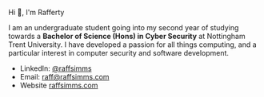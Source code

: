 Hi 👋, I'm Rafferty 

I am an undergraduate student going into my second year of studying towards a **Bachelor of Science (Hons) in Cyber Security** at Nottingham Trent University. I have developed a passion for all things computing, and a particular interest in computer security and software development.

- LinkedIn: [@raffsimms](https://www.linkedin.com/in/raffsimms/)
- Email: [raff@raffsimms.com](mailto:raff@raffsimms.com)
- Website [raffsimms.com](https://raffsimms.com/)

